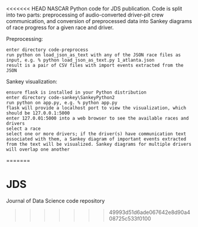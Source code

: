 <<<<<<< HEAD
NASCAR Python code for JDS publication. Code is split into two parts: preprocessing of audio-converted driver-pit crew communication, and conversion of preprocessed data into Sankey diagrams of race progress for a given race and driver.

Preprocessing:

    enter directory code-preprocess
    run python on load_json_as_text with any of the JSON race files as input, e.g. % python load_json_as_text.py 1_atlanta.json
    result is a pair of CSV files with import events extracted from the JSON

Sankey visualization:

    ensure flask is installed in your Python distribution
    enter directory code-sankey\SankeyPython2
    run python on app.py, e.g. % python app.py
    flask will provide a localhost port to view the visualization, which should be 127.0.0.1:5000
    enter 127.0.01:5000 into a web browser to see the available races and drivers
    select a race
    select one or more drivers; if the driver(s) have communication text associated with them, a Sankey diagram of important events extracted from the text will be visualized. Sankey diagrams for multiple drivers will overlap one another
=======
# JDS
Journal of Data Science code repository
>>>>>>> 49993d51d6ade067642e8d90a408725c533f0100
